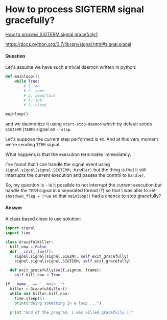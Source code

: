 # How to process SIGTERM signal gracefully?

[How to process SIGTERM signal gracefully?](https://stackoverflow.com/questions/18499497/how-to-process-sigterm-signal-gracefully)

https://docs.python.org/3.7/library/signal.html#signal.signal

#### Question

Let's assume we have such a trivial daemon written in python:

```python
def mainloop():
    while True:
        # 1. do
        # 2. some
        # 3. important
        # 4. job
        # 5. sleep

mainloop()
```

and we daemonize it using `start-stop-daemon` which by default sends `SIGTERM` (`TERM`) signal on `--stop`.

Let's suppose the current step performed is `#2`. And at this very moment we're sending `TERM` signal.

What happens is that the execution terminates immediately.

I've found that I can handle the signal event using `signal.signal(signal.SIGTERM, handler)` but the thing is that it still interrupts the current execution and passes the control to `handler`.

So, my question is - is it possible to not interrupt the current execution but handle the `TERM` signal in a separated thread (?) so that I was able to set `shutdown_flag = True` so that `mainloop()` had a chance to stop gracefully?

#### Answer

A class based clean to use solution:

```python
import signal
import time

class GracefulKiller:
  kill_now = False
  def __init__(self):
    signal.signal(signal.SIGINT, self.exit_gracefully)
    signal.signal(signal.SIGTERM, self.exit_gracefully)

  def exit_gracefully(self,signum, frame):
    self.kill_now = True

if __name__ == '__main__':
  killer = GracefulKiller()
  while not killer.kill_now:
    time.sleep(1)
    print("doing something in a loop ...")

  print "End of the program. I was killed gracefully :)"
```


